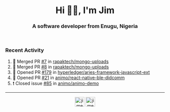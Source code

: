 <h1 align="center">Hi 👋🏾, I'm Jim</h1>
<h3 align="center">A software developer from Enugu, Nigeria</h3>
<br/>
<!-- https://github.com/rahuldkjain/github-profile-readme-generator --!>

<!--  <p align="left"><img src="https://github-readme-stats.vercel.app/api?username=rapaktech&show_icons=true&count_private=true&" alt="rapaktech" /></p> --!>

<!--
Github language stats
<p align="left"><img src="https://github-readme-stats.vercel.app/api/top-langs/?username=rapaktech&layout=compact" alt="rapaktech" /><p>
-->

<!-- Codestats language stats -->
<!-- <p align="left"><img src="https://codestats-readme.vercel.app/api/top-langs/?username=rapaktech&layout=compact&language_count=12" alt="rapaktech" /><p>    --!>
  
<h3>Recent Activity</h3>

<!--START_SECTION:activity-->
1. 🎉 Merged PR [#7](https://github.com/rapaktech/mongo-uploads/pull/7) in [rapaktech/mongo-uploads](https://github.com/rapaktech/mongo-uploads)
2. 🎉 Merged PR [#8](https://github.com/rapaktech/mongo-uploads/pull/8) in [rapaktech/mongo-uploads](https://github.com/rapaktech/mongo-uploads)
3. 💪 Opened PR [#179](https://github.com/hyperledger/aries-framework-javascript-ext/pull/179) in [hyperledger/aries-framework-javascript-ext](https://github.com/hyperledger/aries-framework-javascript-ext)
4. 💪 Opened PR [#21](https://github.com/animo/react-native-ble-didcomm/pull/21) in [animo/react-native-ble-didcomm](https://github.com/animo/react-native-ble-didcomm)
5. ❗️ Closed issue [#85](https://github.com/animo/animo-demo/issues/85) in [animo/animo-demo](https://github.com/animo/animo-demo)
<!--END_SECTION:activity-->

---

<p align="center">
<a href="https://twitter.com/jimezesinachi" target="blank"><img align="center" src="https://cdn.jsdelivr.net/npm/simple-icons@3.0.1/icons/twitter.svg" alt="jimezesinachi" height="30" width="30" /></a>
<a href="https://linkedin.com/in/jimezesinachi" target="blank"><img align="center" src="https://cdn.jsdelivr.net/npm/simple-icons@3.0.1/icons/linkedin.svg" alt="jimezesinachi" height="30" width="30" /></a>
</p>
